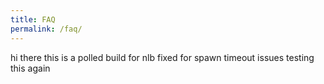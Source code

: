 ```yaml
---
title: FAQ
permalink: /faq/
---
```

hi there this is a polled build for nlb
fixed for spawn timeout issues
testing this again